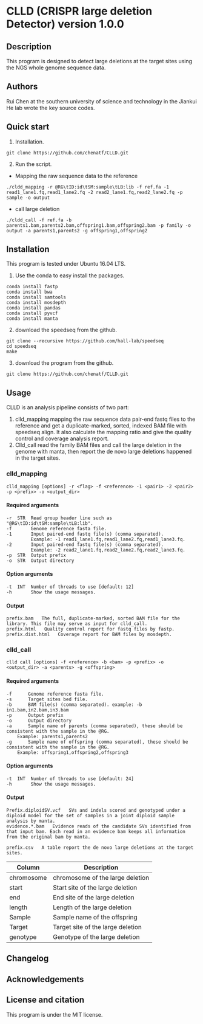 # CLLD (CRISPR large deletion Detector) version 1.0.0
## Description
This program is designed to detect large deletions at the target sites using the NGS whole genome sequence data. 
## Authors
Rui Chen at the southern university of science and technology in the Jiankui He lab wrote the key source codes.
## Quick start
1. Installation.
```
git clone https://github.com/chenatf/CLLD.git
``` 
2.	Run the script.

* Mapping the raw sequence data to the reference
```
./cldd_mapping -r @RG\tID:id\tSM:sample\tLB:lib -f ref.fa -1 read1_lane1.fq,read1_lane2.fq -2 read2_lane1.fq,read2_lane2.fq -p sample -o output
```
* call large deletion
```
./cldd_call -f ref.fa -b parents1.bam,parents2.bam,offspring1.bam,offspring2.bam -p family -o output -a parents1,parents2 -g offspring1,offspring2
```

## Installation

This program is tested under Ubuntu 16.04 LTS.

1. Use the conda to easy install the packages.
```
conda install fastp
conda install bwa
conda install samtools
conda install mosdepth
conda install pandas
conda install pyvcf
conda install manta
```
2. download the speedseq from the github.
```
git clone --recursive https://github.com/hall-lab/speedseq
cd speedseq
make
```
3. download the program from the github.
```
git clone https://github.com/chenatf/CLLD.git
```

## Usage
CLLD is an analysis pipeline consists of two part:
1.	clld_mapping mapping the raw sequence data pair-end fastq files to the reference and get a duplicate-marked, sorted, indexed BAM file with speedseq align. It also calculate the mapping ratio and give the quality control and coverage analysis report.
2.	Clld_call read the family BAM files and call the large deletion in the genome with manta, then report the de novo large deletions happened in the target sites.

### clld_mapping
```
clld_mapping [options] -r <flag> -f <reference> -1 <pair1> -2 <pair2> -p <prefix> -o <output_dir> 
```
#### Required arguments
```
-r  STR  Read group header line such as "@RG\tID:id\tSM:sample\tLB:lib".
-f       Genome reference fasta file.
-1       Input paired-end fastq file(s) (comma separated).
         Example: -1 read1_lane1.fq,read1_lane2.fq,read1_lane3.fq.
-2       Input paired-end fastq file(s) (comma separated).
         Example: -2 read2_lane1.fq,read2_lane2.fq,read2_lane3.fq.
-p  STR  Output prefix
-o  STR  Output directory
 ```

#### Option arguments
```
-t  INT  Number of threads to use [default: 12]
-h       Show the usage messages.
```

#### Output
```
prefix.bam   The full, duplicate-marked, sorted BAM file for the library. This file may serve as input for clld_call.
prefix.html   Quality control report for fastq files by fastp.
prefix.dist.html   Coverage report for BAM files by mosdepth.
```

### clld_call
```
clld call [options] -f <reference> -b <bam> -p <prefix> -o <output_dir> -a <parents> -g <offspring>
```
#### Required arguments
```
-f      Genome reference fasta file.
-s      Target sites bed file.
-b      BAM file(s) (comma separated). example: -b in1.bam,in2.bam,in3.bam
-p      Output prefix
-o      Output directory
-a      Sample name of parents (comma separated), these should be consistent with the sample in the @RG.
	Example: parents1,parents2
-g      Sample name of offspring (comma separated), these should be consistent with the sample in the @RG.
	Example: offspring1,offspring2,offspring3
```

#### Option arguments
```
-t  INT  Number of threads to use [default: 24]
-h       Show the usage messages.
```
#### Output
```
Prefix.diploidSV.vcf   SVs and indels scored and genotyped under a diploid model for the set of samples in a joint diploid sample analysis by manta.
evidence.*.bam   Evidence reads of the candidate SVs identified from that input bam. Each read in an evidence bam keeps all information 
from the original bam by manta.
```
```
prefix.csv   A table report the de novo large deletions at the target sites.
```
Column | Description
------ | -----------
chromosome | chromosome of the large deletion
start	| Start site of the large deletion
end	| End site of the large deletion
length	| Length of the large deletion
Sample	| Sample name of the offspring
Target	| Target site of the large deletion
genotype	| Genotype of the large deletion

## Changelog

## Acknowledgements

## License and citation
This program is under the MIT license.
